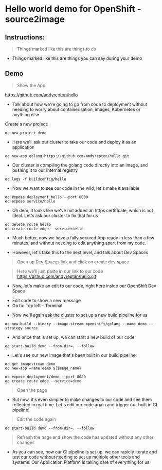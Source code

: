 # Hello world demo for OpenShift - source2image

## Instructions:

> Things marked like this are things to do

* Things marked like this are things you can say during your demo

## Demo

> Show the App:

https://github.com/andyrepton/hello

* Talk about how we're going to go from code to deployment without needing to worry about containerisation, images, Kubernetes or anything else

Create a new project:

```
oc new-project demo
```

* Here we'll ask our cluster to take our code and deploy it as an application

```
oc new-app golang~https://github.com/andyrepton/hello.git
```

* Our cluster is compiling the golang code directly into an image, and pushing it to our internal registry

``
oc logs -f buildconfig/hello
``

* Now we want to see our code in the wild, let's make it available

```
oc expose deployment hello --port 8080
oc expose service/hello
```

* Oh dear, it looks like we've not added an https certificate, which is not ideal. Let's ask our cluster to fix that for us

```
oc delete route hello
oc create route edge --service=hello
```

* Much better, now we have a fully secured App ready in less than a few minutes, and without needing to edit anything apart from my code.

* However, let's take this to the next level, and talk about Dev Spaces

> Open up Dev Spaces link and click on create dev space

> Here we'll just paste in our link to our code
https://github.com/andyrepton/hello.git

* Now, let's make an edit to our code, right here inside our OpenShift Dev Space

- Edit code to show a new message
- Go to: Top left - Terminal

* Now we'll again ask the cluster to set up a new build pipeline for us

```
oc new-build --binary --image-stream openshift/golang --name demo --strategy source 
```

* And once that is set up, we can start a new build of our code:

```
oc start-build demo --from-dir=. --follow
```

* Let's see our new image that's been built in our build pipeline:

```
oc get imagestream demo
oc new-app —name demo ${image_name}

oc expose deployment/demo --port 8080
oc create route edge --service=demo
```

> Open the page

* But now, it's even simpler to make changes to our code and see them reflected in real time. Let's edit our code again and trigger our built in CI pipeline!

> Edit the code again

```
oc start-build demo --from-dir=. --follow
```

> Refresh the page and show the code has updated without any other changes

* As you can see, now our CI pipeline is set up, we can rapidly iterate and test our code without needing to set up multiple other tools and systems. Our Application Platform is taking care of everything for us
